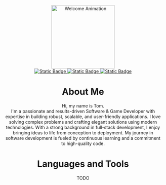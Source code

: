 <div id="welcome-banner" align="center">
  <img alt="Welcome Animation" width="200" height="200" src="https://media4.giphy.com/media/v1.Y2lkPTc5MGI3NjExZGo0Z2lzbDgyOXpqaWNmdmw0Z2g0Nmkxb3o5NTYwbGIzdHl4dGtiOSZlcD12MV9pbnRlcm5hbF9naWZfYnlfaWQmY3Q9cw/wZHlVEfXtXwuUNfI41/giphy.gif">
</div>

<div id="badges" align="center">
  <a href="mailto:tom.coursow@gmail.com">
    <img alt="Static Badge" src="https://img.shields.io/badge/GMAIL-555555?style=for-the-badge&logo=gmail">
  </a>
  <a href="https://coursow.de">
    <img alt="Static Badge" src="https://img.shields.io/badge/Coursow.de-FFFFFF?style=for-the-badge&logo=google-chrome">
  </a>

  <a href="https://www.xing.com/profile/TomHenry_Coursow">
    <img alt="Static Badge" src="https://img.shields.io/badge/XING-005A71?style=for-the-badge&logo=xing">  
  </a>
</div>

<h1 align="center">About Me</h1>

<div align="center">
  <p>
    Hi, my name is Tom.
    <br />
    I'm a passionate and results-driven Software & Game Developer with expertise in building robust, scalable, and user-friendly applications.
    I love solving complex problems and crafting elegant solutions using modern technologies.
    With a strong background in full-stack development, I enjoy bringing ideas to life from conception to deployment.
    My journey in software development is fueled by continuous learning and a commitment to high-quality code.
  </p>
</div>

<h1 align="center">Languages and Tools</h1>

<div align="center">
  <p>TODO</p>
</div>

<br />
<br />
